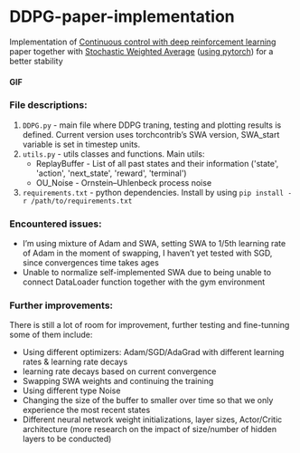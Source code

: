 # DDPG-paper-implementation
Implementation of [Continuous control with deep reinforcement learning](https://arxiv.org/abs/1509.02971) paper together with [Stochastic Weighted Average](https://arxiv.org/abs/1803.05407) ([using pytorch](https://pytorch.org/blog/stochastic-weight-averaging-in-pytorch/)) for a better stability

#### GIF



### File descriptions:
1. `DDPG.py` - main file where DDPG traning, testing and plotting results is defined. Current version uses torchcontrib’s SWA version, SWA_start variable is set in timestep units. 
2. `utils.py` - utils classes and functions. Main utils:
    * ReplayBuffer - List of all past states and their information ('state', 'action', 'next_state', 'reward', 'terminal')
    * OU_Noise - Ornstein–Uhlenbeck process noise
3. `requirements.txt` - python dependencies. Install by using `pip install -r /path/to/requirements.txt`


### Encountered issues:
* I’m using mixture of Adam and SWA, setting SWA to 1/5th learning rate of Adam in the moment of swapping, I haven’t yet tested with SGD, since convergences time takes ages<br/>
* Unable to normalize self-implemented SWA due to being unable to connect DataLoader function together with the gym environment<br/>




### Further improvements: 
There is still a lot of room for improvement, further testing and fine-tunning some of them include:
* Using different optimizers: Adam/SGD/AdaGrad with different learning rates & learning rate decays
* learning rate decays based on current convergence
* Swapping SWA weights and continuing the training
* Using different type Noise
* Changing the size of the buffer to smaller over time so that we only experience the most recent states 
* Different neural network weight initializations, layer sizes, Actor/Critic architecture (more research on the impact of size/number of hidden layers to be conducted)
